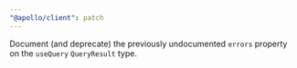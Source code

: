 ```yaml
---
"@apollo/client": patch
---
```


Document (and deprecate) the previously undocumented `errors` property on the `useQuery` `QueryResult` type.
